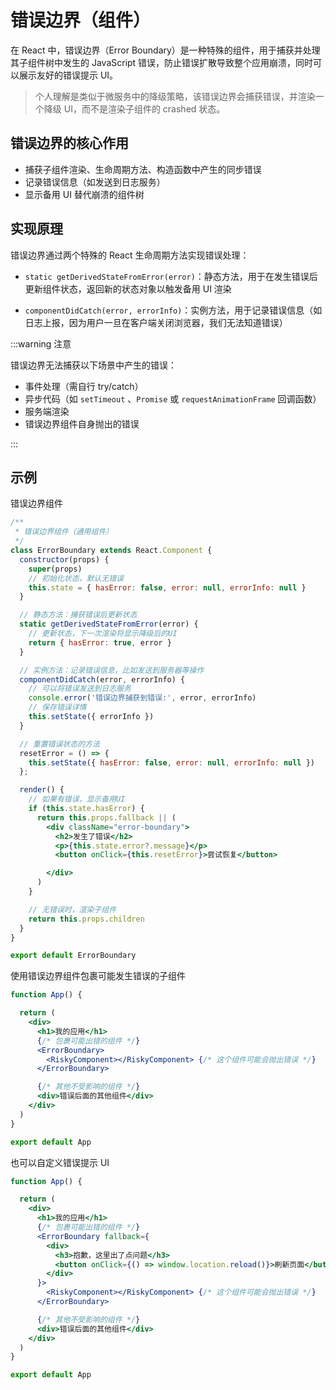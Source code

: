 # 错误边界（组件）

在 React 中，错误边界（Error Boundary）是一种特殊的组件，用于捕获并处理其子组件树中发生的 JavaScript 错误，防止错误扩散导致整个应用崩溃，同时可以展示友好的错误提示 UI。

> 个人理解是类似于微服务中的降级策略，该错误边界会捕获错误，并渲染一个降级 UI，而不是渲染子组件的 crashed 状态。

## 错误边界的核心作用

- 捕获子组件渲染、生命周期方法、构造函数中产生的同步错误
- 记录错误信息（如发送到日志服务）
- 显示备用 UI 替代崩溃的组件树

## 实现原理

错误边界通过两个特殊的 React 生命周期方法实现错误处理：

- `static getDerivedStateFromError(error)`：静态方法，用于在发生错误后更新组件状态，返回新的状态对象以触发备用 UI 渲染

- `componentDidCatch(error, errorInfo)`：实例方法，用于记录错误信息（如日志上报，因为用户一旦在客户端关闭浏览器，我们无法知道错误）

:::warning 注意

错误边界无法捕获以下场景中产生的错误：

- 事件处理（需自行 try/catch）
- 异步代码（如 `setTimeout` 、`Promise` 或 `requestAnimationFrame` 回调函数）
- 服务端渲染
- 错误边界组件自身抛出的错误

:::

## 示例

错误边界组件

```jsx
/**
 * 错误边界组件（通用组件）
 */
class ErrorBoundary extends React.Component {
  constructor(props) {
    super(props)
    // 初始化状态，默认无错误
    this.state = { hasError: false, error: null, errorInfo: null }
  }

  // 静态方法：捕获错误后更新状态
  static getDerivedStateFromError(error) {
    // 更新状态，下一次渲染将显示降级后的UI
    return { hasError: true, error }
  }

  // 实例方法：记录错误信息，比如发送到服务器等操作
  componentDidCatch(error, errorInfo) {
    // 可以将错误发送到日志服务
    console.error('错误边界捕获到错误:', error, errorInfo)
    // 保存错误详情
    this.setState({ errorInfo })
  }

  // 重置错误状态的方法
  resetError = () => {
    this.setState({ hasError: false, error: null, errorInfo: null })
  };

  render() {
    // 如果有错误，显示备用UI
    if (this.state.hasError) {
      return this.props.fallback || (
        <div className="error-boundary">
          <h2>发生了错误</h2>
          <p>{this.state.error?.message}</p>
          <button onClick={this.resetError}>尝试恢复</button>

        </div>
      )
    }

    // 无错误时，渲染子组件
    return this.props.children
  }
}

export default ErrorBoundary
```

使用错误边界组件包裹可能发生错误的子组件

```jsx
function App() {

  return (
    <div>
      <h1>我的应用</h1>
      {/* 包裹可能出错的组件 */}
      <ErrorBoundary>
        <RiskyComponent></RiskyComponent> {/* 这个组件可能会抛出错误 */}
      </ErrorBoundary>

      {/* 其他不受影响的组件 */}
      <div>错误后面的其他组件</div>
    </div>
  )
}

export default App
```

也可以自定义错误提示 UI

```jsx
function App() {

  return (
    <div>
      <h1>我的应用</h1>
      {/* 包裹可能出错的组件 */}
      <ErrorBoundary fallback={
        <div>
          <h3>抱歉，这里出了点问题</h3>
          <button onClick={() => window.location.reload()}>刷新页面</button>
        </div>
      }>
        <RiskyComponent></RiskyComponent> {/* 这个组件可能会抛出错误 */}
      </ErrorBoundary>

      {/* 其他不受影响的组件 */}
      <div>错误后面的其他组件</div>
    </div>
  )
}

export default App
```
